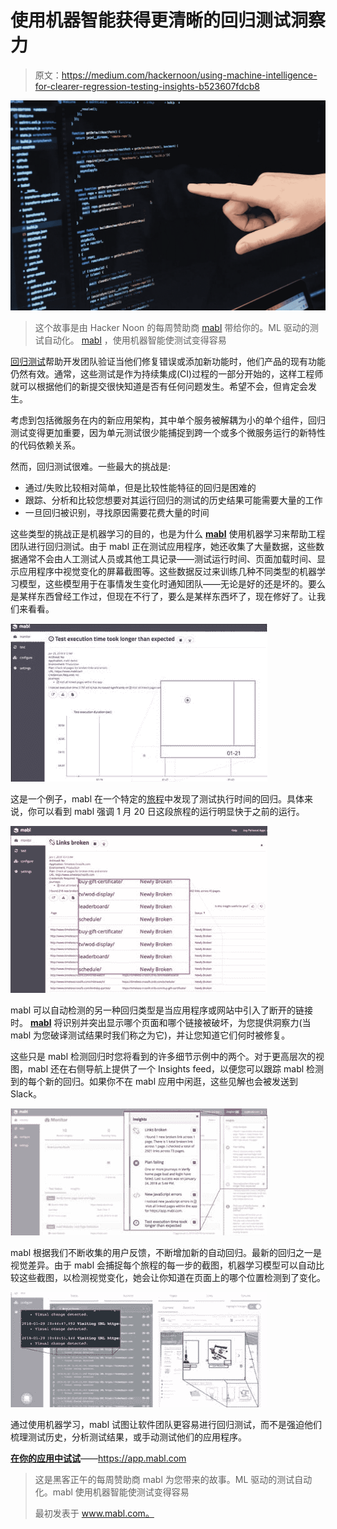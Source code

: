 # 使用机器智能获得更清晰的回归测试洞察力

> 原文：<https://medium.com/hackernoon/using-machine-intelligence-for-clearer-regression-testing-insights-b523607fdcb8>

![](img/46d600a4bfc6132aa8d8758b9f1a3e4b.png)

> 这个故事是由 Hacker Noon 的每周赞助商 [mabl](https://goo.gl/cH7C8G) 带给你的。ML 驱动的测试自动化。 [mabl](https://goo.gl/cH7C8G) ，使用机器智能使测试变得容易

[回归测试](http://www.softwaretestinghelp.com/regression-testing-tools-and-methods/)帮助开发团队验证当他们修复错误或添加新功能时，他们产品的现有功能仍然有效。通常，这些测试是作为持续集成(CI)过程的一部分开始的，这样工程师就可以根据他们的新提交很快知道是否有任何问题发生。希望不会，但肯定会发生。

考虑到包括微服务在内的新应用架构，其中单个服务被解耦为小的单个组件，回归测试变得更加重要，因为单元测试很少能捕捉到跨一个或多个微服务运行的新特性的代码依赖关系。

然而，回归测试很难。一些最大的挑战是:

*   通过/失败比较相对简单，但是比较性能特征的回归是困难的
*   跟踪、分析和比较您想要对其运行回归的测试的历史结果可能需要大量的工作
*   一旦回归被识别，寻找原因需要花费大量的时间

这些类型的挑战正是机器学习的目的，也是为什么 [**mabl**](https://goo.gl/cH7C8G) 使用机器学习来帮助工程团队进行回归测试。由于 mabl 正在测试应用程序，她还收集了大量数据，这些数据通常不会由人工测试人员或其他工具记录——测试运行时间、页面加载时间、显示应用程序中视觉变化的屏幕截图等。这些数据反过来训练几种不同类型的机器学习模型，这些模型用于在事情发生变化时通知团队——无论是好的还是坏的。要么是某样东西曾经工作过，但现在不行了，要么是某样东西坏了，现在修好了。让我们来看看。

![](img/1cb1197ee3eaa54153cd9c762a2f1d80.png)

这是一个例子，mabl 在一个特定的[旅程](https://help.mabl.com/docs/glossary#section-journey)中发现了测试执行时间的回归。具体来说，你可以看到 mabl 强调 1 月 20 日这段旅程的运行明显快于之前的运行。

![](img/def76e3a70054a2bb001dfffae1b943a.png)

mabl 可以自动检测的另一种回归类型是当应用程序或网站中引入了断开的链接时。 [**mabl**](https://app.mabl.com) 将识别并突出显示哪个页面和哪个链接被破坏，为您提供洞察力(当 mabl 为您破译测试结果时我们称之为它)，并让您知道它们何时被修复。

这些只是 mabl 检测回归时您将看到的许多细节示例中的两个。对于更高层次的视图，mabl 还在右侧导航上提供了一个 Insights feed，以便您可以跟踪 mabl 检测到的每个新的回归。如果你不在 mabl 应用中闲逛，这些见解也会被发送到 Slack。

![](img/5df2595aeeb5b0dc9d3edcd4f77334a7.png)

mabl 根据我们不断收集的用户反馈，不断增加新的自动回归。最新的回归之一是视觉差异。由于 mabl 会捕捉每个旅程的每一步的截图，机器学习模型可以自动比较这些截图，以检测视觉变化，她会让你知道在页面上的哪个位置检测到了变化。

![](img/49448e9700ab1e30f9a1a12ce1c686e0.png)

通过使用机器学习，mabl 试图让软件团队更容易进行回归测试，而不是强迫他们梳理测试历史，分析测试结果，或手动测试他们的应用程序。

[**在你的应用中试试**](https://app.mabl.com)——https://app.mabl.com

> 这是黑客正午的每周赞助商 mabl 为您带来的故事。ML 驱动的测试自动化。mabl 使用机器智能使测试变得容易
> 
> 最初发表于 www.mabl.com。